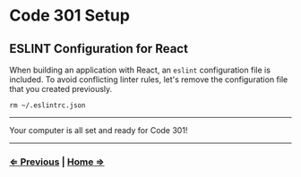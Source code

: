 # Code 301 Setup

## ESLINT Configuration for React

When building an application with React, an `eslint` configuration file is included.  To avoid conflicting linter rules, let's remove the configuration file that you created previously.

`rm ~/.eslintrc.json`

----

Your computer is all set and ready for Code 301!

----

### [⇐ Previous](./3-code-challenges) | [Home ⇒](./)
